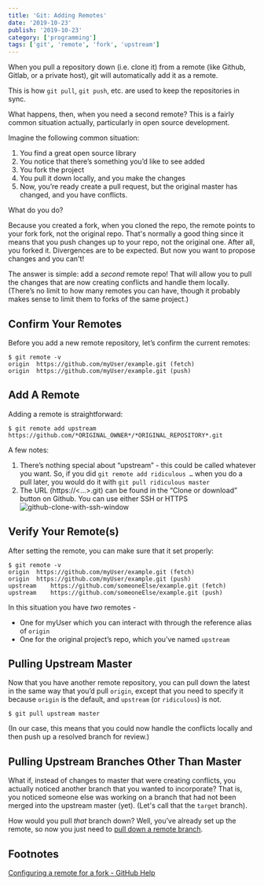 ```yaml
---
title: 'Git: Adding Remotes'
date: '2019-10-23'
publish: '2019-10-23'
category: ['programming']
tags: ['git', 'remote', 'fork', 'upstream']
---
```


When you pull a repository down (i.e. clone it) from a remote (like Github, Gitlab, or a private host), git will automatically add it as a remote.

This is how `git pull`, `git push`, etc. are used to keep the repositories in sync.

What happens, then, when you need a second remote? This is a fairly common situation actually, particularly in open source development.

Imagine the following common situation:

1. You find a great open source library
2. You notice that there’s something you’d like to see added
3. You fork the project
4. You pull it down locally, and you make the changes
5. Now, you’re ready create a pull request, but the original master has changed, and you have conflicts.

What do you do?

Because you created a fork, when you cloned the repo, the remote points to your fork fork, not the original repo. That's normally a good thing since it means that you push changes up to your repo, not the original one. After all, you forked it. Divergences are to be expected. But now you want to propose changes and you can't!

The answer is simple: add a _second_ remote repo! That will allow you to pull the changes that are now creating conflicts and handle them locally. (There’s no limit to how many remotes you can have, though it probably makes sense to limit them to forks of the same project.)

## Confirm Your Remotes

Before you add a new remote repository, let’s confirm the current remotes:

```shell
$ git remote -v
origin	https://github.com/myUser/example.git (fetch)
origin	https://github.com/myUser/example.git (push)
```

## Add A Remote

Adding a remote is straightforward:

```shell
$ git remote add upstream https://github.com/*ORIGINAL_OWNER*/*ORIGINAL_REPOSITORY*.git
```

A few notes:

1. There’s nothing special about “upstream” - this could be called whatever you want. So, if you did `git remote add ridiculous …` when you do a pull later, you would do it with `git pull ridiculous master`
2. The URL (https://<…>.git) can be found in the “Clone or download” button on Github. You can use either SSH or HTTPS
   ![github-clone-with-ssh-window](https://res.cloudinary.com/scweiss1/image/upload/v1593204768/github-clone-with-ssh-window_afommo.png)

## Verify Your Remote(s)

After setting the remote, you can make sure that it set properly:

```shell
$ git remote -v
origin	https://github.com/myUser/example.git (fetch)
origin	https://github.com/myUser/example.git (push)
upstream	https://github.com/someoneElse/example.git (fetch)
upstream	https://github.com/someoneElse/example.git (push)
```

In this situation you have _two_ remotes -

-   One for myUser which you can interact with through the reference alias of `origin`
-   One for the original project’s repo, which you’ve named `upstream`

## Pulling Upstream Master

Now that you have another remote repository, you can pull down the latest in the same way that you’d pull `origin`, except that you need to specify it because `origin` is the default, and `upstream` (or `ridiculous`) is not.

```shell
$ git pull upstream master
```

(In our case, this means that you could now handle the conflicts locally and then push up a resolved branch for review.)

## Pulling Upstream Branches Other Than Master

What if, instead of changes to master that were creating conflicts, you actually noticed another branch that you wanted to incorporate? That is, you noticed someone else was working on a branch that had not been merged into the upstream master (yet). (Let's call that the `target` branch).

How would you pull _that_ branch down? Well, you’ve already set up the remote, so now you just need to [pull down a remote branch](git-checkout-remote-branch/).

## Footnotes

[Configuring a remote for a fork - GitHub Help](https://help.github.com/en/articles/configuring-a-remote-for-a-fork)
